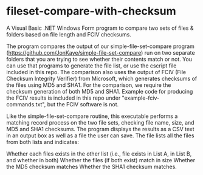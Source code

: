 fileset-compare-with-checksum
=============================

A Visual Basic .NET Windows Form program to compare two sets of files &amp; folders based on file length and FCIV checksums.

The program compares the output of our simple-file-set-compare program (https://github.com/JonKaye/simple-file-set-compare)
run on two separate folders that you are trying to see whether their contents match or not. You can use that programs to
generate the file list, or use the cscript file included in this repo. The comparison also uses the output of FCIV
(File Checksum Integrity Verifier) from Microsoft, which generates checksums of the files using MD5 and SHA1. For the
comparison, we require the checksum generation of both MD5 and SHA1. Example code
for producing the FCIV results is included in this repo under "example-fciv-commands.txt", but the FCIV software is not.

Like the simple-file-set-compare routine, this executable performs a matching record process on the two file sets, checking
file name, size, and MD5 and SHA1 checksums. The program displays the results as a CSV text in an output box as well as
a file the user can save. The file lists all the files from both lists and indicates:

Whether each files exists in the other list (i.e., file exists in List A, in List B, and whether in both)
Whether the files (if both exist) match in size
Whether the MD5 checksum matches
Whether the SHA1 checksum matches.
